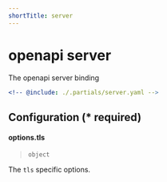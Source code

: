```yaml
---
shortTitle: server
---
```


# openapi server

The openapi server binding

```yaml {3}
<!-- @include: ./.partials/server.yaml -->
```

## Configuration (\* required)

<!-- @include: ../.partials/vault.md -->
<!-- @include: ./.partials/options.md -->

<!-- markdownlint-disable-next-line MD001 -->
#### options.tls

> `object`

The `tls` specific options.

<!-- @include: ../.partials/options-tls.md -->
<!-- @include: ../.partials/exit.md -->
<!-- @include: ../.partials/telemetry.md -->
